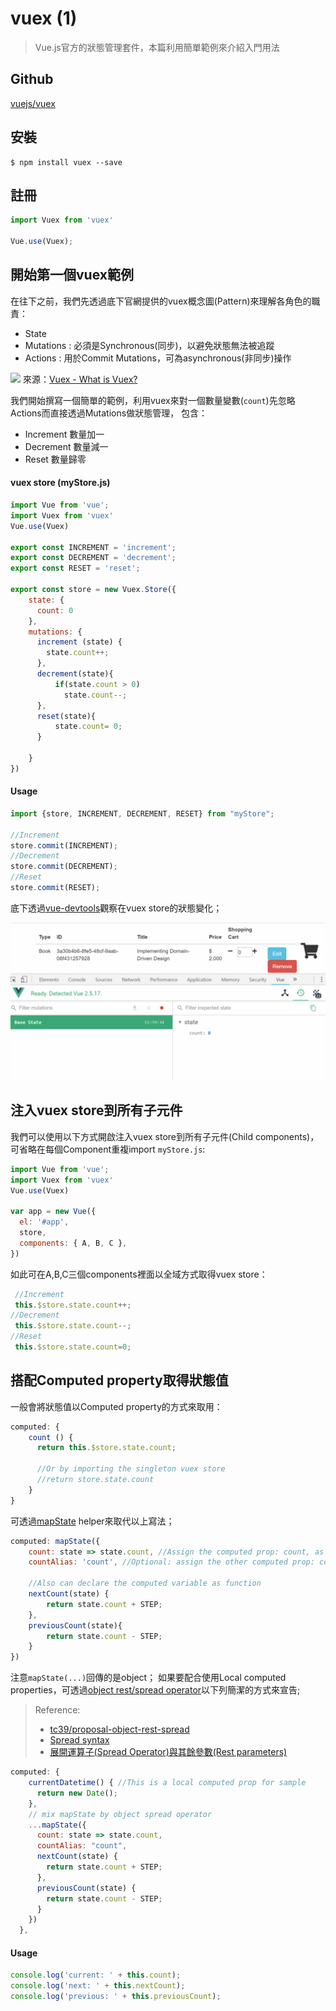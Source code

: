 # vuex (1)

> Vue.js官方的狀態管理套件，本篇利用簡單範例來介紹入門用法

## Github

[vuejs/vuex](https://github.com/vuejs/vuex)


## 安裝

```
$ npm install vuex --save
```

## 註冊

```javascript
import Vuex from 'vuex'

Vue.use(Vuex);
```

## 開始第一個vuex範例

在往下之前，我們先透過底下官網提供的vuex概念圖(Pattern)來理解各角色的職責：

* State
* Mutations : 必須是Synchronous(同步)，以避免狀態無法被追蹤
* Actions : 用於Commit Mutations，可為asynchronous(非同步)操作 

![](https://vuex.vuejs.org/vuex.png)
來源：[Vuex - What is Vuex?](https://vuex.vuejs.org/#what-is-vuex)

我們開始撰寫一個簡單的範例，利用vuex來對一個數量變數(`count`)先忽略Actions而直接透過Mutations做狀態管理，
包含：
* Increment 數量加一 
* Decrement 數量減一
* Reset 數量歸零


#### vuex store (myStore.js)

```javascript
import Vue from 'vue';
import Vuex from 'vuex'
Vue.use(Vuex)

export const INCREMENT = 'increment';
export const DECREMENT = 'decrement';
export const RESET = 'reset';

export const store = new Vuex.Store({
    state: {
      count: 0
    },
    mutations: {
      increment (state) {
        state.count++;
      },
      decrement(state){
          if(state.count > 0)
            state.count--;
      },
      reset(state){
          state.count= 0;
      }

    }
})
```

#### Usage 

```javascript
import {store, INCREMENT, DECREMENT, RESET} from "myStore";

//Increment
store.commit(INCREMENT);
//Decrement
store.commit(DECREMENT);
//Reset
store.commit(RESET);
```

底下透過[vue-devtools](https://github.com/vuejs/vue-devtools)觀察在vuex store的狀態變化；


![](assets/demo1.gif)


## 注入vuex store到所有子元件


我們可以使用以下方式開啟注入vuex store到所有子元件(Child components)，可省略在每個Component重複import `myStore.js`:

```javascript
import Vue from 'vue';
import Vuex from 'vuex'
Vue.use(Vuex)

var app = new Vue({
  el: '#app',
  store,
  components: { A, B, C },
})
```

如此可在A,B,C三個components裡面以全域方式取得vuex store：

```javascript
 //Increment
 this.$store.state.count++;
//Decrement
 this.$store.state.count--;
//Reset
 this.$store.state.count=0;
```


## 搭配Computed property取得狀態值

一般會將狀態值以Computed property的方式來取用：

```javascript
computed: {
    count () {
      return this.$store.state.count;
      
      //Or by importing the singleton vuex store
      //return store.state.count
    }
}
```

可透過[mapState](https://vuex.vuejs.org/guide/state.html#the-mapstate-helper) helper來取代以上寫法；

```javascript
computed: mapState({
    count: state => state.count, //Assign the computed prop: count, as state.count
    countAlias: 'count', //Optional: assign the other computed prop: countAlias, which is as same as "count"
    
    //Also can declare the computed variable as function
    nextCount(state) { 
        return state.count + STEP;
    },
    previousCount(state){
        return state.count - STEP;
    }
})
```

注意`mapState(...)`回傳的是object； 如果要配合使用Local computed properties，可透過[object rest/spread operator](https://tc39.github.io/proposal-object-rest-spread/)以下列簡潔的方式來宣告;

> Reference:
> - [tc39/proposal-object-rest-spread](https://github.com/tc39/proposal-object-rest-spread)
> - [Spread syntax](https://developer.mozilla.org/en-US/docs/Web/JavaScript/Reference/Operators/Spread_syntax)
> - [展開運算子(Spread Operator)與其餘參數(Rest parameters)](http://eddychang.me/blog/16-javascript/45-spread-operator-rest-parameters.html)


```javascript
computed: {
    currentDatetime() { //This is a local computed prop for sample
      return new Date();
    },
    // mix mapState by object spread operator
    ...mapState({
      count: state => state.count,
      countAlias: "count",
      nextCount(state) {
        return state.count + STEP;
      },
      previousCount(state) {
        return state.count - STEP;
      }
    })
  },
```


#### Usage 

```javascript
console.log('current: ' + this.count);
console.log('next: ' + this.nextCount);
console.log('previous: ' + this.previousCount);
```
